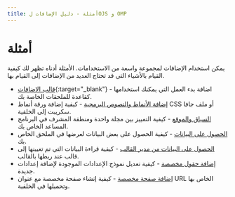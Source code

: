 ```yaml
---
title: أمثلة - دليل الإضافات لOJS و OMP
---
```


# أمثلة

يمكن استخدام الإضافات لمجموعة واسعة من الاستخدامات. الأمثلة أدناه تظهر لك كيفية القيام بالأشياء التي قد تحتاج العديد من الإضافات إلى القيام بها.

- [قالب الاضافات](https://github.com/pkp/pluginTemplate){:target="_blank"} - اضافة بدء العمل التي يمكنك استخدامها كقاعدة للملحقات الخاصة بك.
- [إضافة الأنماط والنصوص البرمجية](./examples-styles-scripts) - كيفية إضافة ورقة أنماط CSS أو ملف جافا سكريبت إلى الخلفية.
- [السياق والموقع](./examples-context-site) - كيفية التمييز بين مجلة واحدة ومنطقة المشرف في البرنامج المساعد الخاص بك.
- [الحصول على البيانات](./examples-get-data) - كيفية الحصول على بعض البيانات لعرضها في الملحق الخاص بك.
- [الحصول على البيانات من مدير القالب](./examples-get-data-template) - كيفية قراءة البيانات التي تم تعيينها إلى قالب عند ربطها بالقالب.
- [إضافة حقول مخصصة](./examples-custom-field) - كيفية تعديل نموذج الإعدادات الموجودة لإضافة إعدادات جديدة.
- [إضافة صفحة مخصصة](./examples-custom-page) - كيفية إنشاء صفحة مخصصة مع عنوان URL الخاص بها وتحميلها في الخلفية.
